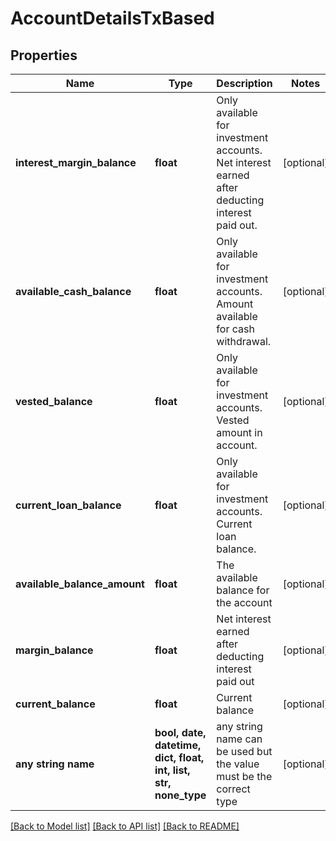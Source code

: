 # AccountDetailsTxBased


## Properties
Name | Type | Description | Notes
------------ | ------------- | ------------- | -------------
**interest_margin_balance** | **float** | Only available for investment accounts. Net interest earned after deducting interest paid out. | [optional] 
**available_cash_balance** | **float** | Only available for investment accounts. Amount available for cash withdrawal. | [optional] 
**vested_balance** | **float** | Only available for investment accounts. Vested amount in account. | [optional] 
**current_loan_balance** | **float** | Only available for investment accounts. Current loan balance. | [optional] 
**available_balance_amount** | **float** | The available balance for the account | [optional] 
**margin_balance** | **float** | Net interest earned after deducting interest paid out | [optional] 
**current_balance** | **float** | Current balance | [optional] 
**any string name** | **bool, date, datetime, dict, float, int, list, str, none_type** | any string name can be used but the value must be the correct type | [optional]

[[Back to Model list]](../README.md#documentation-for-models) [[Back to API list]](../README.md#documentation-for-api-endpoints) [[Back to README]](../README.md)


